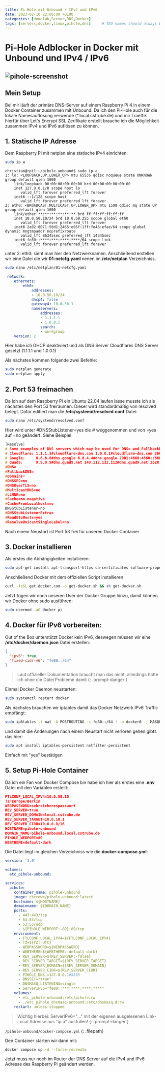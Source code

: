 ```yaml
---
title: Pi-Hole mit Unbound / IPv4 und IPv6
date: 2023-02-10 22:00:00 +0100
categories: [Homelab,Server,DNS,Docker]
tags: [servers,docker,linux,pihole,dns]     # TAG names should always be lowercase
---
```

# Pi-Hole Adblocker in Docker mit Unbound und IPv4 / IPv6

![pihole-screenshot](https://images.cstrube.de/web/blog/2023-02-10-pihole-unbound/pihole-screenshot1.png)
---
## Mein Setup
Bei mir läuft der primäre DNS-Server auf einem Raspberry Pi 4 in einem Docker Container zusammen mit Unbound. Da ich den Pi-Hole auch für die lokale Namesauflösung verwende (*.local.cstrube.de) und mir Traeffik hierfür über Let's Encrypt SSL Zerifikate erstellt brauche ich die Möglichkeit zusammen IPv4 und IPv6 auflösen zu können. 

## 1. Statische IP Adresse 
Dem Raspberry Pi mit netplan eine statische IPv4 einrichten:

```bash
sudo ip a
```

```
christian@rpi1:~/pihole-unbound$ sudo ip a
1: lo: <LOOPBACK,UP,LOWER_UP> mtu 65536 qdisc noqueue state UNKNOWN group default qlen 1000
    link/loopback 00:00:00:00:00:00 brd 00:00:00:00:00:00
    inet 127.0.0.1/8 scope host lo
       valid_lft forever preferred_lft forever
    inet6 ::1/128 scope host 
       valid_lft forever preferred_lft forever
2: eth0: <BROADCAST,MULTICAST,UP,LOWER_UP> mtu 1500 qdisc mq state UP group default qlen 1000
    link/ether **:**:**:**:**:** brd ff:ff:ff:ff:ff:ff
    inet 10.0.50.10/24 brd 10.0.50.255 scope global eth0
       valid_lft forever preferred_lft forever
    inet6 2a02:8071:50d1:2465:e65f:1ff:fe46:efae/64 scope global dynamic mngtmpaddr noprefixroute 
       valid_lft 86345sec preferred_lft 14345sec
    inet6 fe80::****:***:****:****/64 scope link 
       valid_lft forever preferred_lft forever
```

unter 2: eth0: sieht man hier den Netzwerknamen. Anschließend erstellen wir eine Datei die wir **01-netcfg.yaml** nenen im **/etc/netplan** Verzeichniss.

```bash
sudo nano /etc/netplan/01-netcfg.yaml
```

```yaml
 network:
    ethernets:
        eth0:
            addresses:
            - 10.0.50.10/24
            dhcp4: false
            gateway4: 10.0.50.1
            nameservers:
                addresses:
                - 1.1.1.1
                - 1.0.0.1
                search:
                - workgroup
    version: 2
```
Hier habe ich DHCP deaktiviert und als DNS Server Cloudflares DNS Server gesetzt (1.1.1.1 und 1.0.0.1)

Als nächstes kommen folgende zwei Befehle:
```bash
sudo netplan generate
sudo netplan apply
```

## 2. Port 53 freimachen
Da ich auf dem Raspberry Pi ein Ubuntu 22.04 laufen lasse musste ich als nächstes den Port 53 freiräumen. Dieser wird standardmäßig von resolved belegt.
Dafür editiert man die **/etc/systemd/resolved.conf** Datei:
```bash
sudo nano /etc/systemd/resolved.conf
```
Hier wird unter #DNSStubListener=yes die # weggenommen und von =yes auf =no geändert. Siehe Beispiel:
```c
[Resolve]
# Some examples of DNS servers which may be used for DNS= and FallbackDNS=:
# Cloudflare: 1.1.1.1#cloudflare-dns.com 1.0.0.1#cloudflare-dns.com 2606:4700:4700::1111#cloudflare-dns.com 260>
# Google:     8.8.8.8#dns.google 8.8.4.4#dns.google 2001:4860:4860::8888#dns.google 2001:4860:4860::8844#dns.go>
# Quad9:      9.9.9.9#dns.quad9.net 149.112.112.112#dns.quad9.net 2620:fe::fe#dns.quad9.net 2620:fe::9#dns.quad>
#DNS=
#FallbackDNS=
#Domains=
#DNSSEC=no
#DNSOverTLS=no
#MulticastDNS=no
#LLMNR=no
#Cache=no-negative
#CacheFromLocalhost=no
DNSStubListener=no
#DNSStubListenerExtra=
#ReadEtcHosts=yes
#ResolveUnicastSingleLabel=no
```
Nach einem Neustart ist Port 53 frei für unseren Docker Container

## 3. Docker installieren

Als erstes die Abhängigkeiten installieren:
```bash
sudo apt-get install apt-transport-https ca-certificates software-properties-common -y
```
Anschließend Docker mit dem offiziellen Script installieren
```bash
curl -fsSL get.docker.com -o get-docker.sh && sh get-docker.sh
```
Jetzt fügen wir noch unseren User der Docker Gruppe hinzu, damit können wir Docker ohne sudo ausführen:
```bash
sudo usermod -aG docker pi
```
## 4. Docker für IPv6 vorbereiten:
Out of the Box unterstützt Docker kein IPv6, deswegen müssen wir eine **/etc/docker/daemon.json** Datei erstellen:
```json
{
  "ipv6": true,
  "fixed-cidr-v6": "fe80::/64"
}
```
>Laut offizieller Dokumentation braucht man das nicht, allerdings hatte ich ohne die Datei Probleme damit
{: .prompt-danger }

Einmal Docker Daemon neustarten:
```bash
sudo systemctl restart docker
```
Als nächstes brauchen wir iptables damit das Docker Netzwerk IPv6 Traffic empfängt:
```bash
sudo ip6tables -t nat -A POSTROUTING -s fe80::/64 ! -o docker0 -j MASQUERADE
```
und damit die Änderungen nach einem Neustart nicht verloren gehen gibts das hier:
```bash
sudo apt install iptables-persistent netfilter-persistent
```
Einfach mit "yes" bestätigen

## 5. Setup Pi-Hole Container
Da ich ein Fan von Docker Compose bin habe ich hier als erstes eine **.env** Datei mit den Variablen erstellt:
```json
FTLCONF_LOCAL_IPV4=10.0.50.10
TZ=Europe/Berlin
WEBPASSWORD=sehrsicherespasswort
REV_SERVER=true
REV_SERVER_DOMAIN=local.cstrube.de
REV_SERVER_TARGET=10.0.10.1
REV_SERVER_CIDR=10.0.0.0/16
HOSTNAME=pihole-unbound
DOMAIN_NAME=pihole-unbound.local.cstrube.de
PIHOLE_WEBPORT=80
WEBTHEME=default-dark
```
Die Datei liegt im gleichen Verzeichniss wie die **docker-compose.yml**:
```yaml
version: '3.0'

volumes:
  etc_pihole-unbound:

services:
  pihole:
    container_name: pihole-unbound
    image: cbcrowe/pihole-unbound:latest
    hostname: ${HOSTNAME}
    domainname: ${DOMAIN_NAME}
    ports:
      - 443:443/tcp
      - 53:53/tcp
      - 53:53/udp
      - ${PIHOLE_WEBPORT:-80}:80/tcp 
    environment:
      - FTLCONF_LOCAL_IPV4=${FTLCONF_LOCAL_IPV4}
      - TZ=${TZ:-UTC}
      - WEBPASSWORD=${WEBPASSWORD}
      - WEBTHEME=${WEBTHEME:-default-dark}
      - REV_SERVER=${REV_SERVER:-false}
      - REV_SERVER_TARGET=${REV_SERVER_TARGET}
      - REV_SERVER_DOMAIN=${REV_SERVER_DOMAIN}
      - REV_SERVER_CIDR=${REV_SERVER_CIDR}
      - PIHOLE_DNS_=127.0.0.1#5335
      - DNSSEC="true"
      - DNSMASQ_LISTENING=single
      - ServerIPv6="fe80::***:****:****:****"
    volumes:
      - etc_pihole-unbound:/etc/pihole:rw
      - ./etc_pihole_dnsmasq-unbound:/etc/dnsmasq.d:rw
    restart: unless-stopped
```
>Wichtig hierbei: ServerIPv6="..." mit der eigenen ausgelesenen Link-Local Adresse aus "ip a" ausfüllen!
{: .prompt-danger }

`/pihole-unbound/docker-compose.yml`
{: .filepath}

Den Container starten wir dann mit:
```bash
docker compose up -d --force-recreate
```
Jetzt muss nur noch im Router der DNS Server auf die IPv4 und IPv6 Adresse des Raspberry Pi geändert werden.